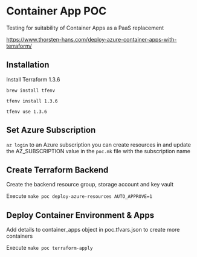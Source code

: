 # Container App POC

Testing for suitability of Container Apps as a PaaS replacement

https://www.thorsten-hans.com/deploy-azure-container-apps-with-terraform/

## Installation

Install Terraform 1.3.6

`brew install tfenv`

`tfenv install 1.3.6`

`tfenv use 1.3.6`

## Set Azure Subscription

`az login` to an Azure subscription you can create resources in and update the AZ_SUBSCRIPTION value in the `poc.mk` file with the subscription name

## Create Terraform Backend
Create the backend resource group, storage account and key vault

Execute `make poc deploy-azure-resources AUTO_APPROVE=1`

## Deploy Container Environment & Apps
Add details to container_apps object in poc.tfvars.json to create more containers

Execute `make poc terraform-apply`
